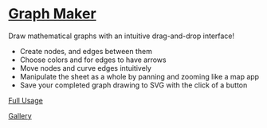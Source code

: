 # [Graph Maker](https://graf.gdt.io/)

Draw mathematical graphs with an intuitive drag-and-drop interface!

- Create nodes, and edges between them
- Choose colors and for edges to have arrows
- Move nodes and curve edges intuitively
- Manipulate the sheet as a whole by panning and zooming like a map app
- Save your completed graph drawing to SVG with the click of a button

[Full Usage](https://github.com/gdtoprak/graf/wiki/Full-Usage)

[Gallery](https://github.com/gdtoprak/graf/wiki/Gallery)
